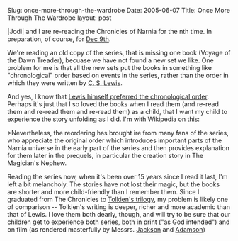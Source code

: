 Slug: once-more-through-the-wardrobe
Date: 2005-06-07
Title: Once More Through The Wardrobe
layout: post

|Jodi| and I are re-reading the Chronicles of Narnia for the nth time. In preparation, of course, for <a href="http://adisney.go.com/disneypictures/narnia/index.html">Dec 9th</a>.

We&#39;re reading an old copy of the series, that is missing one book (Voyage of the Dawn Treader), becuase we have not found a new set we like. One problem for me is that all the new sets put the books in something like &quot;chronological&quot; order based on events in the series, rather than the order in which they were written by <a href="http://en.wikipedia.org/wiki/C._S._Lewis">C. S. Lewis</a>.

And yes, I know that <a href="http://en.wikipedia.org/wiki/The_Chronicles_of_Narnia#Numbering_the_books.2C_publication_order_and_internal_chronology">Lewis himself preferred the chronological order</a>. Perhaps it&#39;s just that I so loved the books when I read them (and re-read them and re-read them and re-read them) as a child, that I want my child to experience the story unfolding as I did. I&#39;m with Wikipedia on this:

&gt;Nevertheless, the reordering has brought ire from many fans of the series, who appreciate the original order which introduces important parts of the Narnia universe in the early part of the series and then provides explanation for them later in the prequels, in particular the creation story in The Magician&#39;s Nephew.

Reading the series now, when it&#39;s been over 15 years since I read it last, I&#39;m left a bit melancholy. The stories have not lost their magic, but the books are shorter and more child-friendly than I remember them. Since I graduated from The Chronicles to <a href="http://en.wikipedia.org/wiki/The_Lord_of_the_Rings">Tolkien&#39;s trilogy</a>, my problem is likely one of comparison -- Tolkien&#39;s writing is deeper, richer and more academic than that of Lewis. I love them both dearly, though, and will try to be sure that our children get to experience both series, both in print (&quot;as God intended&quot;) and on film (as rendered masterfully by Messrs. <a href="http://imdb.com/title/tt0120737/?fr=c2l0ZT1kZnxteD0yMHxsbT01MDB8dHQ9b258ZmI9dXxwbj0wfHE9bG9yZCBvZiB0aGUgcmluZ3N8aHRtbD0xfG5tPW9u;fc=1;ft=25;fm=1">Jackson</a> and <a href="http://imdb.com/title/tt0363771/?fr=c2l0ZT1kZnxteD0yMHxsbT01MDB8dHQ9b258ZmI9dXxwbj0wfHE9bmFybmlhfGh0bWw9MXxubT1vbg__;fc=1;ft=20;fm=1">Adamson</a>)
